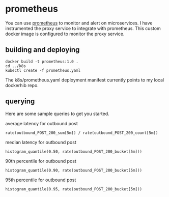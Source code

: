 # prometheus

You can use [prometheus](https://prometheus.io/) to monitor and alert on microservices. I have instrumented the proxy service to integrate with prometheus. This custom docker image is configured to monitor the proxy service.

## building and deploying

```
docker build -t prometheus:1.0 .
cd ../k8s
kubectl create -f prometheus.yaml
```

The k8s/prometheus.yaml deployment manifest currently points to my local dockerhib repo.

## querying

Here are some sample queries to get you started.

average latency for outbound post

```
rate(outbound_POST_200_sum[5m]) / rate(outbound_POST_200_count[5m])
```

median latency for outbound post

```
histogram_quantile(0.50, rate(outbound_POST_200_bucket[5m]))
```

90th percentile for outbound post

```
histogram_quantile(0.90, rate(outbound_POST_200_bucket[5m]))
```

95th percentile for outbound post

```
histogram_quantile(0.95, rate(outbound_POST_200_bucket[5m]))
```
